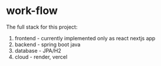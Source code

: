 # work-flow

The full stack for this project:
1. frontend - currently implemented only as react nextjs app
2. backend - spring boot java
3. database - JPA/H2
4. cloud - render, vercel
